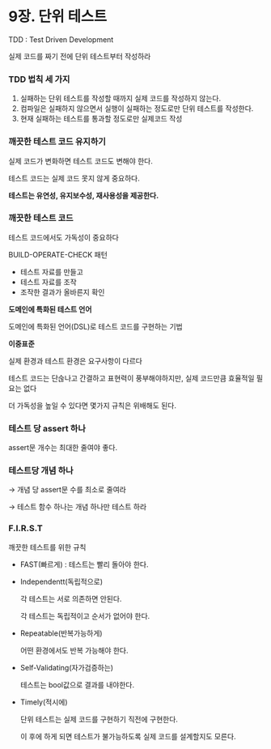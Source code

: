 # 9장. 단위 테스트

TDD : Test Driven Development

실제 코드를 짜기 전에 단위 테스트부터 작성하라

### TDD 법칙 세 가지

1. 실패하는 단위 테스트를 작성할 때까지 실제 코드를 작성하지 않는다.
2. 컴파일은 실패하지 않으면서 실행이 실패하는 정도로만 단위 테스트를 작성한다.
3. 현재 실패하는 테스트를 통과할 정도로만 실제코드 작성

### 깨끗한 테스트 코드 유지하기

실제 코드가 변화하면 테스트 코드도 변해야 한다.

테스트 코드는 실제 코드 못지 않게 중요하다.

**테스트는 유연성, 유지보수성, 재사용성을 제공한다.**

### 깨끗한 테스트 코드

테스트 코드에서도 가독성이 중요하다

BUILD-OPERATE-CHECK 패턴

- 테스트 자료를 만들고
- 테스트 자료를 조작
- 조작한 결과가 올바른지 확인

**도메인에 특화된 테스트 언어**

도메인에 특화된 언어(DSL)로 테스트 코드를 구현하는 기법

**이중표준**

실제 환경과 테스트 환경은 요구사항이 다르다

테스트 코드는 단숞나고 간결하고 표현력이 풍부해야하지만, 실제 코드만큼 효율적일 필요는 없다

더 가독성을 높일 수 있다면 몇가지 규칙은 위배해도 된다.

### 테스트 당 assert 하나

assert문 개수는 최대한 줄여야 좋다.

### 테스트당 개념 하나

→ 개념 당 assert문 수를 최소로 줄여라

→ 테스트 함수 하나는 개념 하나만 테스트 하라

### F.I.R.S.T

깨끗한 테스트를 위한 규칙

- FAST(빠르게) : 테스트는 빨리 돌아야 한다.
- Independentt(독립적으로)
    
    각 테스트는 서로 의존하면 안된다.
    
    각 테스트는 독립적이고 순서가 없어야 한다.
    
- Repeatable(반복가능하게)
    
    어떤 환경에서도 반복 가능해야 한다.
    
- Self-Validating(자가검증하는)
    
    테스트는 bool값으로 결과를 내야한다.
    
- Timely(적시에)
    
    단위 테스트는 실제 코드를 구현하기 직전에 구현한다.
    
    이 후에 하게 되면 테스트가 불가능하도록 실제 코드를 설계할지도 모른다.
